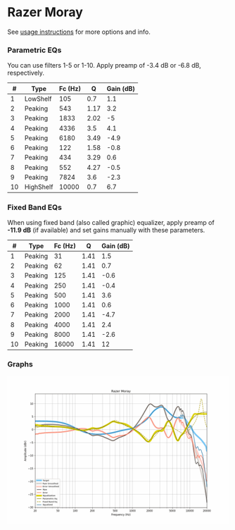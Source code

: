 # Razer Moray
See [usage instructions](https://github.com/jaakkopasanen/AutoEq#usage) for more options and info.

### Parametric EQs
You can use filters 1-5 or 1-10. Apply preamp of -3.4 dB or -6.8 dB, respectively.

|   # | Type      |   Fc (Hz) |    Q |   Gain (dB) |
|-----|-----------|-----------|------|-------------|
|   1 | LowShelf  |       105 | 0.7  |         1.1 |
|   2 | Peaking   |       543 | 1.17 |         3.2 |
|   3 | Peaking   |      1833 | 2.02 |        -5   |
|   4 | Peaking   |      4336 | 3.5  |         4.1 |
|   5 | Peaking   |      6180 | 3.49 |        -4.9 |
|   6 | Peaking   |       122 | 1.58 |        -0.8 |
|   7 | Peaking   |       434 | 3.29 |         0.6 |
|   8 | Peaking   |       552 | 4.27 |        -0.5 |
|   9 | Peaking   |      7824 | 3.6  |        -2.3 |
|  10 | HighShelf |     10000 | 0.7  |         6.7 |

### Fixed Band EQs
When using fixed band (also called graphic) equalizer, apply preamp of **-11.9 dB** (if available) and set gains manually with these parameters.

|   # | Type    |   Fc (Hz) |    Q |   Gain (dB) |
|-----|---------|-----------|------|-------------|
|   1 | Peaking |        31 | 1.41 |         1.5 |
|   2 | Peaking |        62 | 1.41 |         0.7 |
|   3 | Peaking |       125 | 1.41 |        -0.6 |
|   4 | Peaking |       250 | 1.41 |        -0.4 |
|   5 | Peaking |       500 | 1.41 |         3.6 |
|   6 | Peaking |      1000 | 1.41 |         0.6 |
|   7 | Peaking |      2000 | 1.41 |        -4.7 |
|   8 | Peaking |      4000 | 1.41 |         2.4 |
|   9 | Peaking |      8000 | 1.41 |        -2.6 |
|  10 | Peaking |     16000 | 1.41 |        12   |

### Graphs
![](./Razer%20Moray.png)
